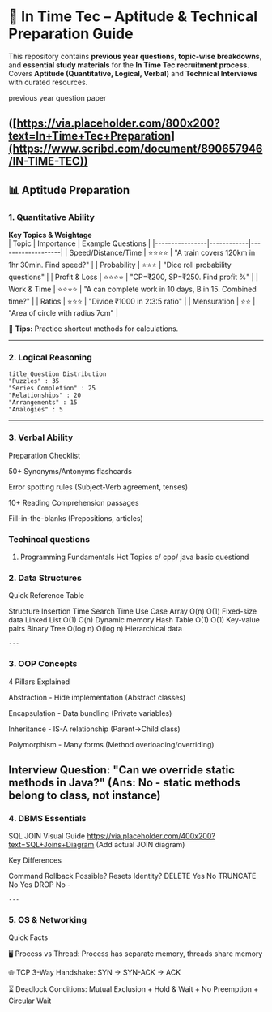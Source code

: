 # 🚀 In Time Tec – Aptitude & Technical Preparation Guide



This repository contains **previous year questions**, **topic-wise breakdowns**, and **essential study materials** for the **In Time Tec recruitment process**.  
Covers **Aptitude (Quantitative, Logical, Verbal)** and **Technical Interviews** with curated resources.

previous year question paper

([https://via.placeholder.com/800x200?text=In+Time+Tec+Preparation](https://www.scribd.com/document/890657946/IN-TIME-TEC)) 
---

## 📊 Aptitude Preparation

### 1. Quantitative Ability
**Key Topics & Weightage**  
| Topic          | Importance | Example Questions |
|----------------|------------|-------------------|
| Speed/Distance/Time | ⭐⭐⭐⭐ | "A train covers 120km in 1hr 30min. Find speed?" |
| Probability     | ⭐⭐⭐ | "Dice roll probability questions" |
| Profit & Loss   | ⭐⭐⭐⭐ | "CP=₹200, SP=₹250. Find profit %" |
| Work & Time     | ⭐⭐⭐⭐ | "A can complete work in 10 days, B in 15. Combined time?" |
| Ratios          | ⭐⭐⭐ | "Divide ₹1000 in 2:3:5 ratio" |
| Mensuration     | ⭐⭐ | "Area of circle with radius 7cm" |

📌 **Tips:** Practice shortcut methods for calculations.

---

### 2. Logical Reasoning

    title Question Distribution
    "Puzzles" : 35
    "Series Completion" : 25
    "Relationships" : 20
    "Arrangements" : 15
    "Analogies" : 5
---
### 3. Verbal Ability
Preparation Checklist

50+ Synonyms/Antonyms flashcards

Error spotting rules (Subject-Verb agreement, tenses)

10+ Reading Comprehension passages

Fill-in-the-blanks (Prepositions, articles)



### Techincal questions
1. Programming Fundamentals
Hot Topics c/ cpp/ java basic questiond


    
### 2. Data Structures
Quick Reference Table

Structure	Insertion Time	Search Time	Use Case
Array	O(n)	O(1)	Fixed-size data
Linked List	O(1)	O(n)	Dynamic memory
Hash Table	O(1)	O(1)	Key-value pairs
Binary Tree	O(log n)	O(log n)	Hierarchical data

    ---
### 3. OOP Concepts
4 Pillars Explained

Abstraction - Hide implementation (Abstract classes)

Encapsulation - Data bundling (Private variables)

Inheritance - IS-A relationship (Parent→Child class)

Polymorphism - Many forms (Method overloading/overriding)

Interview Question:
"Can we override static methods in Java?"
(Ans: No - static methods belong to class, not instance)
 ---
    
### 4. DBMS Essentials
SQL JOIN Visual Guide
https://via.placeholder.com/400x200?text=SQL+Joins+Diagram (Add actual JOIN diagram)

Key Differences

Command	Rollback Possible?	Resets Identity?
DELETE	Yes	No
TRUNCATE	No	Yes
DROP	No	-

    ---
    
### 5. OS & Networking
Quick Facts

🖥️ Process vs Thread: Process has separate memory, threads share memory

🌐 TCP 3-Way Handshake: SYN → SYN-ACK → ACK

⏳ Deadlock Conditions: Mutual Exclusion + Hold & Wait + No Preemption + Circular Wait




